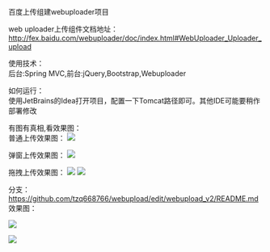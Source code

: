 百度上传组建webuploader项目

web uploader上传组件文档地址：
http://fex.baidu.com/webuploader/doc/index.html#WebUploader_Uploader_upload 

使用技术：  
后台:Spring MVC,前台:jQuery,Bootstrap,Webuploader

如何运行：   
使用JetBrains的Idea打开项目，配置一下Tomcat路径即可。其他IDE可能要稍作部署修改

有图有真相,看效果图：   
普通上传效果图：
![](https://github.com/tzq668766/screenshots/blob/master/webupload_screenshots/upload_putong.jpg)

弹窗上传效果图：
![](https://github.com/tzq668766/screenshots/blob/master/webupload_screenshots/upload_tanchuang.jpg)

拖拽上传效果图：
![](https://github.com/tzq668766/screenshots/blob/master/webupload_screenshots/upload_tuozhuai.jpg)
![](https://github.com/tzq668766/screenshots/blob/master/webupload_screenshots/upload_tuozhuai2.jpg)


分支：https://github.com/tzq668766/webupload/edit/webupload_v2/README.md 
效果图：

![](https://github.com/tzq668766/screenshots/blob/master/webupload_screenshots/webuploader_v2_1.jpg)

![](https://github.com/tzq668766/screenshots/blob/master/webupload_screenshots/webuploader_v2_2.jpg)
